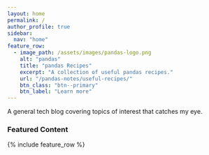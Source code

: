 ```yaml
---
layout: home
permalink: /
author_profile: true
sidebar:
  nav: "home"
feature_row:
  - image_path: /assets/images/pandas-logo.png
    alt: "pandas"
    title: "pandas Recipes"
    excerpt: "A collection of useful pandas recipes."
    url: "/pandas-notes/useful-recipes/"
    btn_class: "btn--primary"
    btn_label: "Learn more"
---
```


A general tech blog covering topics of interest that catches my eye.

### Featured Content

{% include feature_row %}
